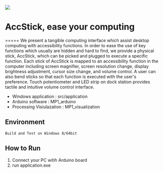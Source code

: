 ![](https://www.youtube.com/watch?v=mLlHz-KcxJw&feature=youtu.be)

# AccStick, ease your computing
=====
We present a tangible computing interface which assist desktop computing with accessibility functions. In order to ease the use of key functions which usually are hidden and hard to find, we provide a physical stick, AccStick, which can be picked and plugged to execute a specific function. Each stick of AccStick is mapped to an accessibility function in the computer including screen magnifier, screen resolution change, display brightness adjustment, cursor size change, and volume control. A user can also bend sticks so that each function is executed with the user's preference. Touch potentiometer and LED strip on dock station provides tactile and intuitive volume control interface.

* Windows application : src/application
* Arduino software : MP1_arduino
* Processing Visiulazation : MP1_visualization

Environment
-----
	Build and Test on Windows 8/64bit

How to Run
-----
1. Connect your PC witih Arduino board
2. run application.exe



